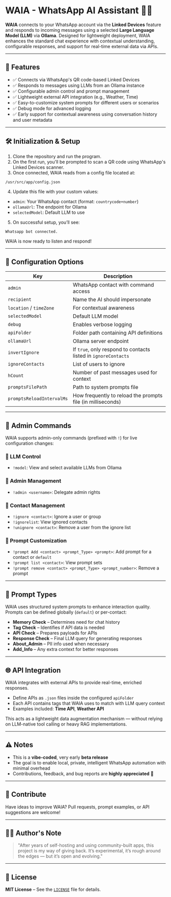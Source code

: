 # WAIA - WhatsApp AI Assistant 🤖📱

**WAIA** connects to your WhatsApp account via the **Linked Devices** feature and responds to incoming messages using a selected **Large Language Model (LLM)** via **Ollama**. Designed for lightweight deployment, WAIA enhances the standard chat experience with contextual understanding, configurable responses, and support for real-time external data via APIs.

---

## 🚀 Features

- ✅ Connects via WhatsApp's QR code-based Linked Devices  
- ✅ Responds to messages using LLMs from an Ollama instance  
- ✅ Configurable admin control and prompt management  
- ✅ Lightweight external API integration (e.g., Weather, Time)  
- ✅ Easy-to-customize system prompts for different users or scenarios  
- ✅ Debug mode for advanced logging  
- ✅ Early support for contextual awareness using conversation history and user metadata  

---

## 🛠️ Initialization & Setup

1. Clone the repository and run the program.
2. On the first run, you'll be prompted to scan a QR code using WhatsApp's Linked Devices scanner.
3. Once connected, WAIA reads from a config file located at:
```
/usr/src/app/config.json
```
4. Update this file with your custom values:
- `admin`: Your WhatsApp contact (format: `countrycode+number`)
- `ollamaUrl`: The endpoint for Ollama
- `selectedModel`: Default LLM to use
5. On successful setup, you’ll see:
```
Whatsapp bot connected.
```
WAIA is now ready to listen and respond!

---

## 🔧 Configuration Options

| Key                     | Description                                                                 |
|-------------------------|-----------------------------------------------------------------------------|
| `admin`                 | WhatsApp contact with command access                                        |
| `recipient`             | Name the AI should impersonate                                              |
| `location` / `timeZone` | For contextual awareness                                                    |
| `selectedModel`         | Default LLM model                                                           |
| `debug`                 | Enables verbose logging                                                     |
| `apiFolder`             | Folder path containing API definitions                                      |
| `ollamaUrl`             | Ollama server endpoint                                                      |
| `invertIgnore`          | If `true`, only respond to contacts listed in `ignoreContacts`              |
| `ignoreContacts`        | List of users to ignore                                                     |
| `hCount`                | Number of past messages used for context                                    |
| `promptsFilePath`       | Path to system prompts file                                                 |
| `promptsReloadIntervalMs` | How frequently to reload the prompts file (in milliseconds)              |

---

## 🔐 Admin Commands

WAIA supports admin-only commands (prefixed with `!`) for live configuration changes:

### 📌 LLM Control
- `!model`: View and select available LLMs from Ollama

### 👤 Admin Management
- `!admin <username>`: Delegate admin rights

### 🚫 Contact Management
- `!ignore <contact>`: Ignore a user or group  
- `!ignorelist`: View ignored contacts  
- `!unignore <contact>`: Remove a user from the ignore list  

### 🧩 Prompt Customization
- `!prompt Add <contact> <prompt_Type> <prompt>`: Add prompt for a contact or `default`  
- `!prompt list <contact>`: View prompt sets  
- `!prompt remove <contact> <prompt_Type> <prompt_number>`: Remove a prompt  

---

## 🧠 Prompt Types

WAIA uses structured system prompts to enhance interaction quality. Prompts can be defined globally (`default`) or per-contact:

- **Memory Check** – Determines need for chat history  
- **Tag Check** – Identifies if API data is needed  
- **API Check** – Prepares payloads for APIs  
- **Response Check** – Final LLM query for generating responses  
- **About_Admin** – PII info used when necessary  
- **Add_Info** – Any extra context for better responses  

---

## 🌐 API Integration

WAIA integrates with external APIs to provide real-time, enriched responses.

- Define APIs as `.json` files inside the configured `apiFolder`
- Each API contains tags that WAIA uses to match with LLM query context
- Examples included: **Time API**, **Weather API**

This acts as a lightweight data augmentation mechanism — without relying on LLM-native tool calling or heavy RAG implementations.

---

## ⚠️ Notes

- This is a **vibe-coded**, very early **beta release**
- The goal is to enable local, private, intelligent WhatsApp automation with minimal overhead
- Contributions, feedback, and bug reports are **highly appreciated** 🙏

---

## 📢 Contribute

Have ideas to improve WAIA? Pull requests, prompt examples, or API suggestions are welcome!

---

## 🧑‍💻 Author's Note

> "After years of self-hosting and using community-built apps, this project is my way of giving back. It’s experimental, it’s rough around the edges — but it’s open and evolving."

---

## 📜 License

**MIT License** – See the [`LICENSE`](./LICENSE) file for details.
